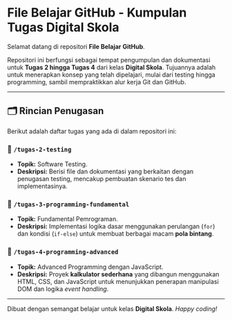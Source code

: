 # File Belajar GitHub - Kumpulan Tugas Digital Skola

Selamat datang di repositori **File Belajar GitHub**.

Repositori ini berfungsi sebagai tempat pengumpulan dan dokumentasi untuk **Tugas 2 hingga Tugas 4** dari kelas **Digital Skola**. Tujuannya adalah untuk menerapkan konsep yang telah dipelajari, mulai dari testing hingga programming, sambil mempraktikkan alur kerja Git dan GitHub.

---

## 🗂️ Rincian Penugasan

Berikut adalah daftar tugas yang ada di dalam repositori ini:

### 📁 `/tugas-2-testing`
* **Topik:** Software Testing.
* **Deskripsi:** Berisi file dan dokumentasi yang berkaitan dengan penugasan testing, mencakup pembuatan skenario tes dan implementasinya.

### 📁 `/tugas-3-programming-fundamental`
* **Topik:** Fundamental Pemrograman.
* **Deskripsi:** Implementasi logika dasar menggunakan perulangan (`for`) dan kondisi (`if-else`) untuk membuat berbagai macam **pola bintang**.

### 📁 `/tugas-4-programming-advanced`
* **Topik:** Advanced Programming dengan JavaScript.
* **Deskripsi:** Proyek **kalkulator sederhana** yang dibangun menggunakan HTML, CSS, dan JavaScript untuk menunjukkan penerapan manipulasi DOM dan logika *event handling*.

---

Dibuat dengan semangat belajar untuk kelas **Digital Skola**. *Happy coding!*